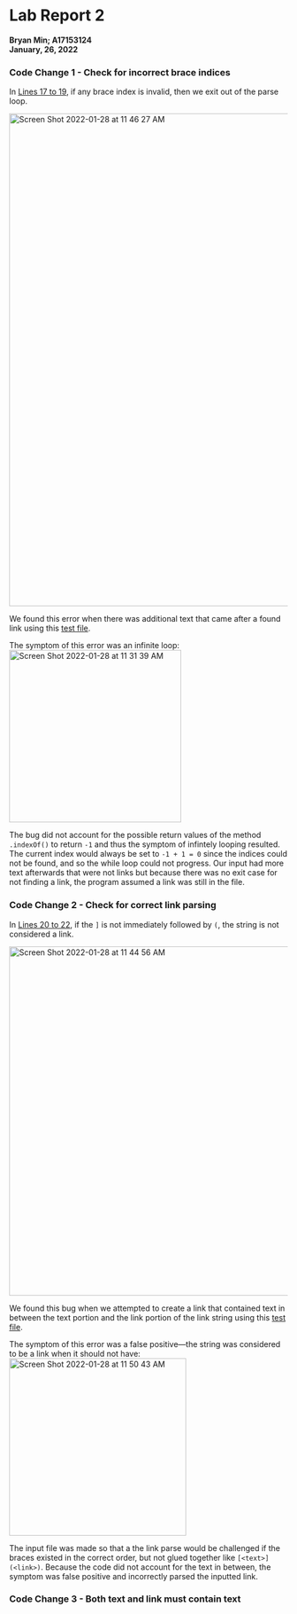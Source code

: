 # Lab Report 2

**Bryan Min; A17153124**\
**January, 26, 2022**

### Code Change 1 - Check for incorrect brace indices

In [Lines 17 to 19](https://github.com/bdhmin/markdown-parse/commit/d66a8a1875fc47fa224c34eb7569cf44ae029df2), if any brace index is invalid, then we exit out of the parse loop.

<img width="889" alt="Screen Shot 2022-01-28 at 11 46 27 AM" src="https://user-images.githubusercontent.com/43192371/151611701-f70f3328-4e85-4c22-a88b-0b19da11fc9c.png">

We found this error when there was additional text that came after a found link using this [test file](https://github.com/bdhmin/markdown-parse/blob/main/break-file-1.md).

The symptom of this error was an infinite loop:\
<img width="311" alt="Screen Shot 2022-01-28 at 11 31 39 AM" src="https://user-images.githubusercontent.com/43192371/151609837-2b67bde8-2518-4783-821c-d73b0206fc75.png">

The bug did not account for the possible return values of the method `.indexOf()` to return `-1` and thus the symptom of infintely looping resulted. The current index would always be set to `-1 + 1 = 0` since the indices could not be found, and so the while loop could not progress. Our input had more text afterwards that were not links but because there was no exit case for not finding a link, the program assumed a link was still in the file.

### Code Change 2 - Check for correct link parsing

In [Lines 20 to 22](https://github.com/bdhmin/markdown-parse/commit/d66a8a1875fc47fa224c34eb7569cf44ae029df2), if the `]` is not immediately followed by `(`, the string is not considered a link.

<img width="630" alt="Screen Shot 2022-01-28 at 11 44 56 AM" src="https://user-images.githubusercontent.com/43192371/151611515-d2952401-fb70-4553-b520-6aa4ec8c4577.png">

We found this bug when we attempted to create a link that contained text in between the text portion and the link portion of the link string using this [test file](https://github.com/bdhmin/markdown-parse/blob/main/break-file-2.md).

The symptom of this error was a false positive—the string was considered to be a link when it should not have:\
<img width="320" alt="Screen Shot 2022-01-28 at 11 50 43 AM" src="https://user-images.githubusercontent.com/43192371/151612201-e664d7c1-8c2a-49fb-9411-176922313a43.png">

The input file was made so that a the link parse would be challenged if the braces existed in the correct order, but not glued together like `[<text>](<link>)`. Because the code did not account for the text in between, the symptom was false positive and incorrectly parsed the inputted link.

### Code Change 3 - Both text and link must contain text
